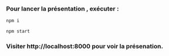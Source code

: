 ### Pour lancer la présentation , exécuter :

```js
npm i
```


```js
npm start
```


###  Visiter http://localhost:8000 pour voir la présenation.



